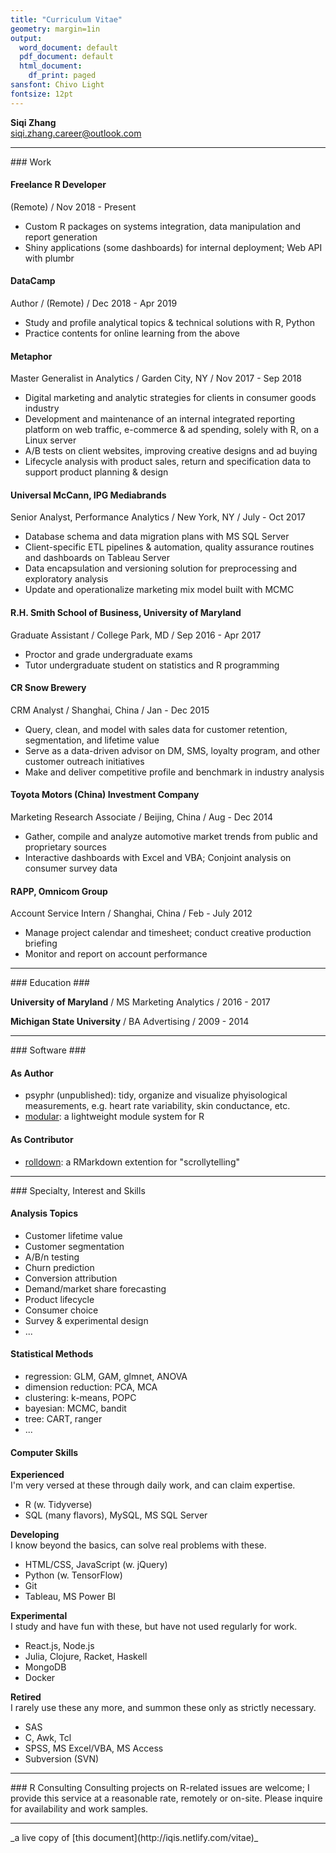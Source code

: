 ```yaml
---
title: "Curriculum Vitae"
geometry: margin=1in
output:
  word_document: default
  pdf_document: default
  html_document:
    df_print: paged
sansfont: Chivo Light
fontsize: 12pt
---
```


**Siqi Zhang**  
siqi.zhang.career@outlook.com

    
<hr/>    
### Work

#### Freelance R Developer
(Remote) / Nov 2018 - Present

- Custom R packages on systems integration, data manipulation and report generation
- Shiny applications (some dashboards) for internal deployment; Web API with plumbr
    
    
#### DataCamp
Author / (Remote) / Dec 2018 - Apr 2019

- Study and profile analytical topics & technical solutions with R, Python
- Practice contents for online learning from the above
   
      
#### Metaphor 
Master Generalist in Analytics / Garden City, NY / Nov 2017 - Sep 2018  

- Digital marketing and analytic strategies for clients in consumer goods industry
- Development and maintenance of an internal integrated reporting platform on web traffic, e-commerce & ad spending, solely with R, on a Linux server
- A/B tests on client websites, improving creative designs and ad buying
- Lifecycle analysis with product sales, return and specification data to support product planning & design

    
    
#### Universal McCann, IPG Mediabrands 	
Senior Analyst, Performance Analytics / New York, NY / July - Oct 2017

- Database schema and data migration plans with MS SQL Server
- Client-specific ETL pipelines & automation, quality assurance routines and dashboards on Tableau Server
- Data encapsulation and versioning solution for preprocessing and exploratory analysis
- Update and operationalize marketing mix model built with MCMC 
    
    
#### R.H. Smith School of Business, University of Maryland
Graduate Assistant / College Park, MD / Sep 2016 - Apr 2017

- Proctor and grade undergraduate exams
- Tutor undergraduate student on statistics and R programming
    
    
#### CR Snow Brewery
CRM Analyst / Shanghai, China / Jan - Dec 2015

- Query, clean, and model with sales data for customer retention, segmentation, and lifetime value
- Serve as a data-driven advisor on DM, SMS, loyalty program, and other customer outreach initiatives
- Make and deliver competitive profile and benchmark in industry analysis

    
    
#### Toyota Motors (China) Investment Company
Marketing Research Associate / Beijing, China / Aug - Dec 2014

- Gather, compile and analyze automotive market trends from public and proprietary sources
- Interactive dashboards with Excel and VBA; Conjoint analysis on consumer survey data
    
    
#### RAPP, Omnicom Group   
Account Service Intern / Shanghai, China / Feb - July 2012

- Manage project calendar and timesheet; conduct creative production briefing
- Monitor and report on account performance
    
    
<hr/>
### Education ###

**University of Maryland** / MS Marketing Analytics / 2016 - 2017

**Michigan State University** / BA Advertising / 2009 - 2014    
    
<hr/>
### Software ###

#### As Author ####
- psyphr (unpublished): tidy, organize and visualize phyisological measurements, e.g. heart rate variability, skin conductance, etc.
- [modular](https://github.com/iqis/modular): a lightweight module system for R


#### As Contributor ####
- [rolldown](https://cran.r-project.org/web/packages/rolldown/): a RMarkdown extention for "scrollytelling" 


<hr/>
### Specialty, Interest and Skills

    
#### Analysis Topics

- Customer lifetime value
- Customer segmentation
- A/B/n testing
- Churn prediction
- Conversion attribution
- Demand/market share forecasting
- Product lifecycle 
- Consumer choice
- Survey & experimental design
- ... 

#### Statistical Methods

- regression: GLM, GAM, glmnet, ANOVA
- dimension reduction: PCA, MCA
- clustering: k-means, POPC
- bayesian: MCMC, bandit
- tree: CART, ranger
- ...

#### Computer Skills

__Experienced__        
I'm very versed at these through daily work, and can claim expertise.

- R (w. Tidyverse)
- SQL (many flavors), MySQL, MS SQL Server

__Developing__    
I know beyond the basics, can solve real problems with these.

- HTML/CSS, JavaScript (w. jQuery)
- Python (w. TensorFlow)
- Git
- Tableau, MS Power BI

__Experimental__    
I study and have fun with these, but have not used regularly for work.

- React.js, Node.js
- Julia, Clojure, Racket, Haskell
- MongoDB
- Docker

__Retired__   
I rarely use these any more, and summon these only as strictly necessary.

- SAS
- C, Awk, Tcl
- SPSS, MS Excel/VBA, MS Access
- Subversion (SVN)

<hr/>
### R Consulting
Consulting projects on R-related issues are welcome; I provide this service at a reasonable rate, remotely or on-site. Please inquire for availability and work samples. 
<hr/>
_a live copy of [this document](http://iqis.netlify.com/vitae)_
